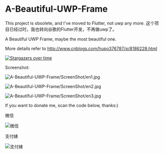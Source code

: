 # A-Beautiful-UWP-Frame

This project is obsolete, and I've moved to Flutter, not uwp any more.
这个项目已经过时，我也转向谷歌的Flutter开发，不再做uwp了。

A Beautiful UWP Frame, maybe the most beautiful one.

More details refer to http://www.cnblogs.com/hupo376787/p/8186228.html


[![Stargazers over time](https://starchart.cc/hupo376787/A-Beautiful-UWP-Frame.svg)](https://starchart.cc/hupo376787/A-Beautiful-UWP-Frame)


Screenshot:

![A-Beautiful-UWP-Frame/ScreenShot/en1.jpg](https://github.com/hupo376787/A-Beautiful-UWP-Frame/blob/master/ScreenShot/en1.jpg)

![A-Beautiful-UWP-Frame/ScreenShot/en2.jpg](https://github.com/hupo376787/A-Beautiful-UWP-Frame/blob/master/ScreenShot/en2.jpg)

![A-Beautiful-UWP-Frame/ScreenShot/en3.jpg](https://github.com/hupo376787/A-Beautiful-UWP-Frame/blob/master/ScreenShot/en3.jpg)





If you want to donate me, scan the code below, thanks:)

微信

![微信](https://github.com/hupo376787/A-Beautiful-UWP-Frame/blob/master/DonateMe/%E5%BE%AE%E4%BF%A1%2B.png)

支付婊

![支付婊](https://github.com/hupo376787/A-Beautiful-UWP-Frame/blob/master/DonateMe/%E6%94%AF%E4%BB%98%E5%AE%9D%2B.png)

